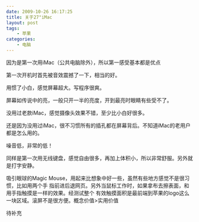```yaml
---
date: 2009-10-26 16:17:25
title: 关于27"iMac
layout: post
tags:
    - 苹果
categories:
    - 电脑
---
```

因为是第一次用iMac（公共电脑除外），所以第一感受基本都是优点

第一次开机时首先被音效震撼了一下，相当的好。

用惯了小白，感觉屏幕超大。写程序很爽。

屏幕如传说中的亮，一般只开一半的亮度，开到最亮时眼睛有些受不了。

没用过老款iMac，感觉摄像头效果不错，至少比小白好很多。

还是因为没用过iMac，很不习惯所有的插孔都在屏幕背后。不知道iMac的老用户都是怎么用的。

噪音低，非常的低！

同样是第一次用无线键盘，感觉自由很多，再加上体积小，所以非常舒服。另外就是打字安静。

吸引眼球的Magic Mouse，用起来比想象中好一些，虽然有些地方感觉不是很习惯，比如用两个手
指前进后退网页。另外当鼠标工作时，如果拿布去擦表面，和用手指触摸是一样的效果。经测试整个
有效触摸面积是最前端到苹果的logo这么一块区域。滚屏不是很方便。概念价值&gt;实用价值

待补充
